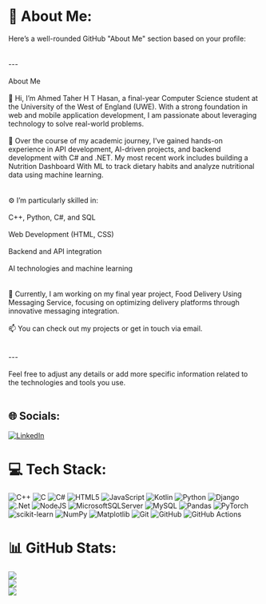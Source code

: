 # 💫 About Me:
Here’s a well-rounded GitHub "About Me" section based on your profile:<br><br><br>---<br><br>About Me<br><br>👋 Hi, I’m Ahmed Taher H T Hasan, a final-year Computer Science student at the University of the West of England (UWE). With a strong foundation in web and mobile application development, I am passionate about leveraging technology to solve real-world problems.<br><br>🔧 Over the course of my academic journey, I’ve gained hands-on experience in API development, AI-driven projects, and backend development with C# and .NET. My most recent work includes building a Nutrition Dashboard With ML to track dietary habits and analyze nutritional data using machine learning.<br><br><br>⚙️ I’m particularly skilled in:<br><br>C++, Python, C#, and SQL<br><br>Web Development (HTML, CSS)<br><br>Backend and API integration<br><br>AI technologies and machine learning<br><br><br>🌱 Currently, I am working on my final year project, Food Delivery Using Messaging Service, focusing on optimizing delivery platforms through innovative messaging integration.<br><br>📫 You can check out my projects or get in touch via email.<br><br><br>---<br><br>Feel free to adjust any details or add more specific information related to the technologies and tools you use.<br><br>


## 🌐 Socials:
[![LinkedIn](https://img.shields.io/badge/LinkedIn-%230077B5.svg?logo=linkedin&logoColor=white)](https://www.linkedin.com/in/ahmadthasan/) 

# 💻 Tech Stack:
![C++](https://img.shields.io/badge/c++-%2300599C.svg?style=for-the-badge&logo=c%2B%2B&logoColor=white) ![C](https://img.shields.io/badge/c-%2300599C.svg?style=for-the-badge&logo=c&logoColor=white) ![C#](https://img.shields.io/badge/c%23-%23239120.svg?style=for-the-badge&logo=csharp&logoColor=white) ![HTML5](https://img.shields.io/badge/html5-%23E34F26.svg?style=for-the-badge&logo=html5&logoColor=white) ![JavaScript](https://img.shields.io/badge/javascript-%23323330.svg?style=for-the-badge&logo=javascript&logoColor=%23F7DF1E) ![Kotlin](https://img.shields.io/badge/kotlin-%237F52FF.svg?style=for-the-badge&logo=kotlin&logoColor=white) ![Python](https://img.shields.io/badge/python-3670A0?style=for-the-badge&logo=python&logoColor=ffdd54) ![Django](https://img.shields.io/badge/django-%23092E20.svg?style=for-the-badge&logo=django&logoColor=white) ![.Net](https://img.shields.io/badge/.NET-5C2D91?style=for-the-badge&logo=.net&logoColor=white) ![NodeJS](https://img.shields.io/badge/node.js-6DA55F?style=for-the-badge&logo=node.js&logoColor=white) ![MicrosoftSQLServer](https://img.shields.io/badge/Microsoft%20SQL%20Server-CC2927?style=for-the-badge&logo=microsoft%20sql%20server&logoColor=white) ![MySQL](https://img.shields.io/badge/mysql-4479A1.svg?style=for-the-badge&logo=mysql&logoColor=white) ![Pandas](https://img.shields.io/badge/pandas-%23150458.svg?style=for-the-badge&logo=pandas&logoColor=white) ![PyTorch](https://img.shields.io/badge/PyTorch-%23EE4C2C.svg?style=for-the-badge&logo=PyTorch&logoColor=white) ![scikit-learn](https://img.shields.io/badge/scikit--learn-%23F7931E.svg?style=for-the-badge&logo=scikit-learn&logoColor=white) ![NumPy](https://img.shields.io/badge/numpy-%23013243.svg?style=for-the-badge&logo=numpy&logoColor=white) ![Matplotlib](https://img.shields.io/badge/Matplotlib-%23ffffff.svg?style=for-the-badge&logo=Matplotlib&logoColor=black) ![Git](https://img.shields.io/badge/git-%23F05033.svg?style=for-the-badge&logo=git&logoColor=white) ![GitHub](https://img.shields.io/badge/github-%23121011.svg?style=for-the-badge&logo=github&logoColor=white) ![GitHub Actions](https://img.shields.io/badge/github%20actions-%232671E5.svg?style=for-the-badge&logo=githubactions&logoColor=white)
# 📊 GitHub Stats:
![](https://github-readme-stats.vercel.app/api?username=AhmadTNofal&theme=dark&hide_border=false&include_all_commits=false&count_private=false)<br/>
![](https://github-readme-streak-stats.herokuapp.com/?user=AhmadTNofal&theme=dark&hide_border=false)<br/>
![](https://github-readme-stats.vercel.app/api/top-langs/?username=AhmadTNofal&theme=dark&hide_border=false&include_all_commits=false&count_private=false&layout=compact)



<!-- Proudly created with GPRM ( https://gprm.itsvg.in ) -->
